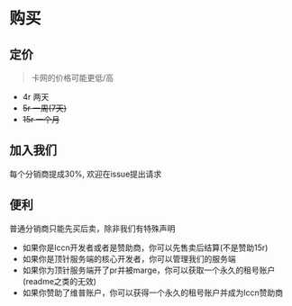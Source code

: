 # 购买

## 定价

> 卡网的价格可能更低/高

- 4r 两天
- ~~5r 一周(7天)~~
- ~~15r 一个月~~

## 加入我们

每个分销商提成30%, 欢迎在issue提出请求

## 便利

普通分销商只能先买后卖，除非我们有特殊声明

- 如果你是lccn开发者或者是赞助商，你可以先售卖后结算(不是赞助15r)
- 如果你是顶针服务端的核心开发者，你可以管理我们的服务端
- 如果你为顶针服务端开了pr并被marge，你可以获取一个永久的租号账户(readme之类的无效)
- 如果你赞助了维普账户，你可以获得一个永久的租号账户并成为lccn赞助商



